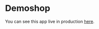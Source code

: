 # Demoshop

You can see this app live in production [here](https://demoshop2024.azurewebsites.net).
